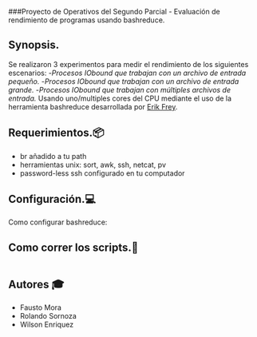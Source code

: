 ###Proyecto de Operativos del Segundo Parcial - Evaluación de rendimiento de programas usando bashreduce.

## Synopsis. 
Se realizaron 3 experimentos para medir el rendimiento de los siguientes escenarios:
-*Procesos IO­bound que trabajan con un archivo de entrada pequeño.* 
-*Procesos IO­bound que trabajan con un archivo de entrada grande.* 
-*Procesos IO­bound que trabajan con múltiples archivos de entrada.* 
Usando uno/multiples cores del CPU mediante el uso de la herramienta bashreduce desarrollada por [Erik Frey](https://github.com/erikfrey/bashreduce). 

## Requerimientos.:package:
- br añadido a tu path
- herramientas unix: sort, awk, ssh, netcat, pv
- password-less ssh configurado en tu computador

## Configuración.:computer:

Como configurar bashreduce:


## Como correr los scripts.:scroll:

```

```

## Autores :mortar_board:
- Fausto Mora
- Rolando Sornoza
- Wilson Enriquez

